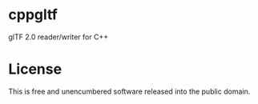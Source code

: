 # cppgltf
glTF 2.0 reader/writer for C++

# License
This is free and unencumbered software released into the public domain.

